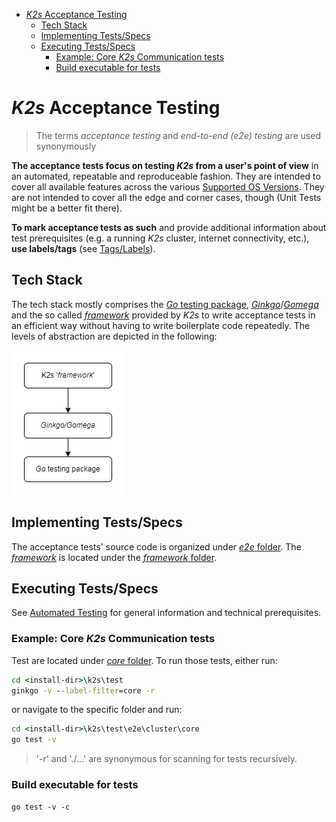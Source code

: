 <!--
SPDX-FileCopyrightText: © 2023 Siemens Healthcare GmbH

SPDX-License-Identifier: MIT
-->

- [*K2s* Acceptance Testing](#k2s-acceptance-testing)
  - [Tech Stack](#tech-stack)
  - [Implementing Tests/Specs](#implementing-testsspecs)
  - [Executing Tests/Specs](#executing-testsspecs)
    - [Example: Core *K2s* Communication tests](#example-core-k2s-communication-tests)
    - [Build executable for tests](#build-executable-for-tests)

# *K2s* Acceptance Testing
> The terms *acceptance testing* and *end-to-end (e2e) testing* are used synonymously

**The acceptance tests focus on testing *K2s* from a user's point of view** in an automated, repeatable and reproduceable fashion. They are intended to cover all available features across the various [Supported OS Versions](../../README.md#supported-os-versions). They are not intended to cover all the edge and corner cases, though (Unit Tests might be a better fit there).

**To mark acceptance tests as such** and provide additional information about test prerequisites (e.g. a running *K2s* cluster, internet connectivity, etc.), **use labels/tags** (see [Tags/Labels](../../docs/dev-guide/contributing/tags-labels.md)).

## Tech Stack
The tech stack mostly comprises the [*Go* testing package](https://pkg.go.dev/testing), [*Ginkgo*](https://onsi.github.io/ginkgo/#top)/[*Gomega*](https://onsi.github.io/gomega/#top) and the so called *[framework](./framework/README.md)* provided by *K2s* to write acceptance tests in an efficient way without having to write boilerplate code repeatedly. The levels of abstraction are depicted in the following:

![Testing Framework Tech Stack](../../doc/assets/TestFrameworkTechStack.png)

## Implementing Tests/Specs
The acceptance tests' source code is organized under [*e2e* folder](./e2e/). The *[framework](./framework/README.md)* is located under the [*framework* folder](./framework/).

## Executing Tests/Specs
See [Automated Testing](../../docs/dev-guide/contributing/automated-testing.md) for general information and technical prerequisites.

### Example: Core *K2s* Communication tests
Test are located under [*core* folder](./e2e/cluster/core/). To run those tests, either run:

```cmd
cd <install-dir>\k2s\test
ginkgo -v --label-filter=core -r
```

or navigate to the specific folder and run:

```cmd
cd <install-dir>\k2s\test\e2e\cluster\core
go test -v
```
> '-r' and './...' are synonymous for scanning for tests recursively.

### Build executable for tests
`go test -v -c`
